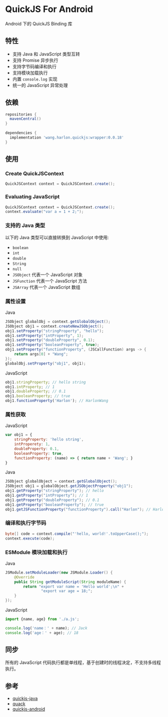 # QuickJS For Android
Android 下的 QuickJS Binding 库

## 特性
- 支持 Java 和 JavaScript 类型互转
- 支持 Promise 异步执行
- 支持字节码编译和执行
- 支持模块加载执行
- 内置 `console.log` 实现
- 统一的 JavaScript 异常处理

## 依赖

```Groovy
repositories {
  mavenCentral()
}
        
dependencies {
  implementation 'wang.harlon.quickjs:wrapper:0.0.18'
}
```

## 使用

### Create QuickJSContext

```Java
QuickJSContext context = QuickJSContext.create();
```

### Evaluating JavaScript

```Java
QuickJSContext context = QuickJSContext.create();
context.evaluate("var a = 1 + 2;");
```

### 支持的 Java 类型
以下的 Java 类型可以直接转换到 JavaScript 中使用:
- `boolean`
- `int` 
- `double`
- `String`
- `null` 
- `JSObject` 代表一个 JavaScript 对象
- `JSFunction` 代表一个 JavaScript 方法
- `JSArray` 代表一个 JavaScript 数组
                
### 属性设置
Java

```java
JSObject globalObj = context.getGlobalObject();
JSObject obj1 = context.createNewJSObject();
obj1.setProperty("stringProperty", "hello");
obj1.setProperty("intProperty", 1);
obj1.setProperty("doubleProperty", 0.1);
obj1.setProperty("booleanProperty", true);
obj1.setProperty("functionProperty", (JSCallFunction) args -> {
    return args[0] + "Wang";
});
globalObj.setProperty("obj1", obj1);
```

JavaScript

```javascript
obj1.stringProperty; // hello string
obj1.intProperty; // 1
obj1.doubleProperty; // 0.1
obj1.booleanProperty; // true
obj1.functionProperty('Harlon'); // HarlonWang
```                

### 属性获取
JavaScript

```JavaScript
var obj1 = {
	stringProperty: 'hello string',
	intProperety: 1,
	doubleProperty: 0.1,
	booleanProperty: true,
	functionProperty: (name) => { return name + 'Wang'; }
}
```
Java

```Java
JSObject globalObject = context.getGlobalObject();
JSObject obj1 = globalObject.getJSObjectProperty("obj1");
obj1.getProperty("stringProperty"); // hello
obj1.getProperty("intProperty"); // 1
obj1.getProperty("doubleProperty"); // 0.1
obj1.getProperty("booleanProperty"); // true
obj1.getJSFunctionProperty("functionProperty").call("Harlon"); // HarlonWang
```

### 编译和执行字节码

```Java
byte[] code = context.compile("'hello, world!'.toUpperCase();");
context.execute(code);
```

### ESModule 模块加载和执行
Java
```Java
JSModule.setModuleLoader(new JSModule.Loader() {
    @Override
    public String getModuleScript(String moduleName) {
        return "export var name = 'Hello world';\n" +
                "export var age = 18;";
    }
});
```
JavaScript
```JavaScript
import {name, age} from './a.js';

console.log('name：' + name); // Jack
console.log('age：' + age); // 18
```

## 同步
所有的 JavaScript 代码执行都是单线程，基于创建时的线程决定，不支持多线程执行。

## 参考

- [quickjs-java](https://github.com/cashapp/quickjs-java)
- [quack](https://github.com/koush/quack)
- [quickjs-android](https://github.com/taoweiji/quickjs-android)                